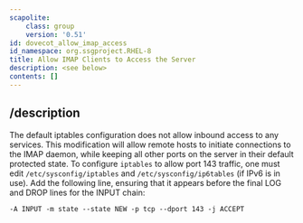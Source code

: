 ```yaml
---
scapolite:
    class: group
    version: '0.51'
id: dovecot_allow_imap_access
id_namespace: org.ssgproject.RHEL-8
title: Allow IMAP Clients to Access the Server
description: <see below>
contents: []
---
```



## /description

The default iptables configuration does not allow inbound access to any
services. This modification will allow remote hosts to initiate
connections to the IMAP daemon, while keeping all other ports on the
server in their default protected state. To configure `iptables` to
allow port 143 traffic, one must edit `/etc/sysconfig/iptables` and
`/etc/sysconfig/ip6tables` (if IPv6 is in use). Add the following line,
ensuring that it appears before the final LOG and DROP lines for the
INPUT chain:

``` 
-A INPUT -m state --state NEW -p tcp --dport 143 -j ACCEPT
```

